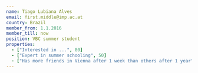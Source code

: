 ```yaml
---
name: Tiago Lubiana Alves
email: first.middle@imp.ac.at
country: Brazil
member_from: 1.1.2016
member_till: now
position: VBC summer student
properties:
  - ["Interested in ...", 80]
  - ["Expert in summer schooling", 50]
  - ["Has more friends in Vienna after 1 week than others after 1 year", 17]
---
```


